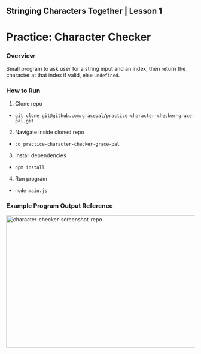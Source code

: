 ## Stringing Characters Together | Lesson 1

# Practice: Character Checker

### Overview

Small program to ask user for a string input and an index, then return the character at that index if valid, else `undefined`.

### How to Run

1. Clone repo

- `git clone git@github.com:gracepal/practice-character-checker-grace-pal.git`

2. Navigate inside cloned repo

- `cd practice-character-checker-grace-pal`

3. Install dependencies

- `npm install`

4. Run program

- `node main.js`

### Example Program Output Reference

<img width="512" height="353" alt="character-checker-screenshot-repo" src="https://github.com/user-attachments/assets/56b36d51-3153-480d-a571-ff9c3959a1ee" />
